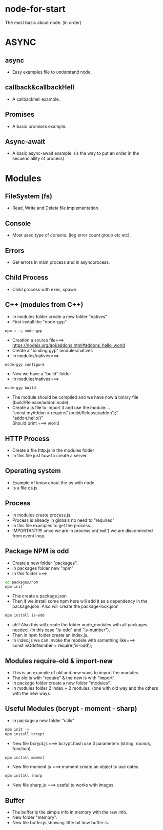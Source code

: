 # node-for-start
The most basic about node. (in order)

# ASYNC
## async
- Easy examples file to understand node.

## callback&callbackHell
- A callbackhell example.

## Promises
- A basic promises example.

## Async-await
- A basic async-await example. (is the way to put an order in the secuenciallity of process)

# Modules
## FileSystem (fs)
- Read, Write and Delete file implementation.

## Console
- Most used type of console. (log error count group etc etc).

## Errors
- Get errors in main process and in asyncprocess.

## Child Process
- Child process with exec, spawn.

## C++ (modules from C++)
- In modules folder create a new folder "natives"
- First install the "node-gyp"
```sh
npm i -g node-gyp
```
- Creation a source file===> https://nodejs.org/api/addons.html#addons_hello_world
- Create a "binding.gyp" modules/natives
- In modules/natives===>
```sh
node-gyp configure
```
- Now we have a "build" folder
- In modules/natives===>
```sh
node-gyp build
```
- The module should be compiled and we have now a binary file (build/Release/addon.node).
- Create a js file to import it and use the module....<br>
"const myAddon = require('./build/Release/addon');"<br>
"addon.hello()"<br>
Should print ===> world

## HTTP  Process
- Create a file http.js in the modules folder
- In this file just how to create a server.

## Operating system
- Example of know about the os with node.
- Is a file os.js

## Process
- In modules create process.js.
- Process is already in globals no need to "required"
- In this file examples to get the process.
- IMPORTANT!!!! once we are in process.on('exit') we are disconnected from event loop.

## Package NPM is odd 
- Create a new folder "packages".
- In packages folder new "npm"
- in this folder ===>
```sh
cd packages/npm
npm init
```
- This create a package.json
- Then if we install some npm here will add it as a dependency in the package.json. Also will create the package-lock.json
```sh
npm install is-odd
```
- ah!! Also this will create the folder node_modules with all packages needed. (in this case "is-odd" and "is-number").
- Then in npm folder create an index.js.
- In index.js we can invoke the modele with something like===> <br>
const isOddNumber = require('is-odd');<br>


## Modules require-old  & import-new
- This is an example of old and new ways to import the modules.
- The old is with "require" & the new is with "import".
- In package folder create a new folder "modules".
- In modules folder 2 index + 2 modules. (one with old way and the others with the new way).

## Useful Modules (bcrypt - moment - sharp)
- In package a new folder "utils"
```sh
npm init -y
npm install bcrypt
```
- New file bcrypt.js ===> bcrypt.hash use 3 parameters (string, rounds, function)
```sh
npm install moment
```
- New file moment.js ===> moment create an object to use dates.
```sh
npm install sharp
```
- New file sharp.js ===> useful to works with images.

## Buffer
- The buffer is the simple info in memory with the raw info.
- New folder "memory".
- New file buffer.js showing little bit how buffer is.